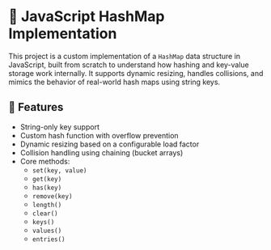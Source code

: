 # 🧠 JavaScript HashMap Implementation

This project is a custom implementation of a `HashMap` data structure in JavaScript, built from scratch to understand how hashing and key-value storage work internally. It supports dynamic resizing, handles collisions, and mimics the behavior of real-world hash maps using string keys.

## 🚀 Features

- String-only key support
- Custom hash function with overflow prevention
- Dynamic resizing based on a configurable load factor
- Collision handling using chaining (bucket arrays)
- Core methods:
  - `set(key, value)`
  - `get(key)`
  - `has(key)`
  - `remove(key)`
  - `length()`
  - `clear()`
  - `keys()`
  - `values()`
  - `entries()`
